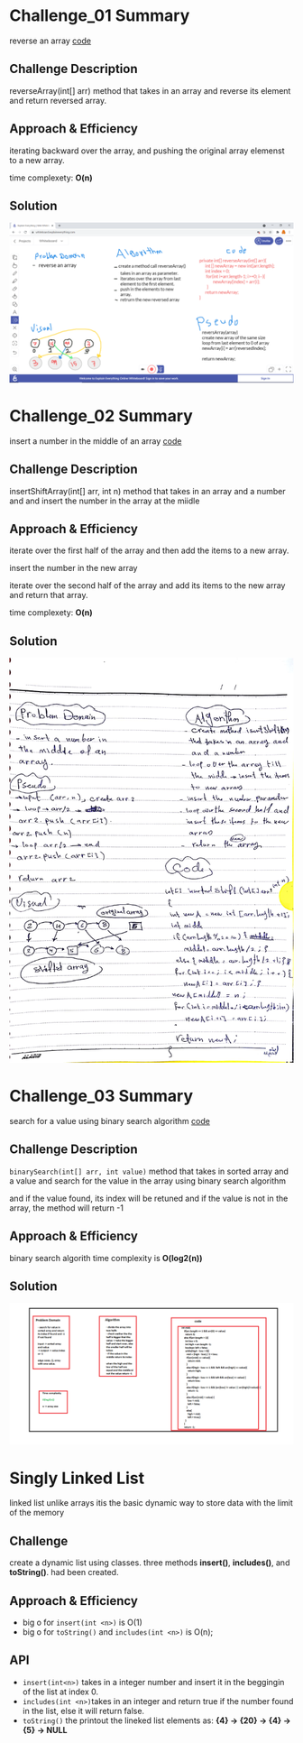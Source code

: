 # Challenge_01 Summary
reverse an array [code](challenges/ArrayReverse.java)

## Challenge Description
reverseArray(int[] arr) method that takes in an array and reverse its element and return reversed array.

## Approach & Efficiency
iterating backward over the array, and pushing the original array elemenst to a new array.

time complexety: **O(n)**

## Solution
<img src="./assets/array-reverse.png" width ="600px">


# Challenge_02 Summary
insert a number in the middle of an array [code](challenges/ArrayShift.java)

## Challenge Description
insertShiftArray(int[] arr, int n) method that takes in an array and a number and and insert the number in the array at the miidle

## Approach & Efficiency
iterate over the first half of the array and then add the items to a new array.

insert the number in the new array

iterate over the second half of the array and add its items to the new array and return that array.

time complexety: **O(n)**

## Solution
<img src="./assets/array-shift.jpg" width ="600px">


# Challenge_03 Summary
<!-- Short summary or background information -->
search for a value using binary search algorithm [code](challenges/codes/app/src/main/java/codes/BinarySearch.java)

## Challenge Description
<!-- Description of the challenge -->
`binarySearch(int[] arr, int value)` method that takes in sorted array and a value and search for the value in the array using binary search algorithm 

and if the value found, its index will be retuned and if the value is not in the array, the method will return -1


## Approach & Efficiency
<!-- What approach did you take? Why? What is the Big O space/time for this approach? -->
binary search algorith time complexity is **O(log2(n))**

## Solution
<!-- Embedded whiteboard image -->
<img src="./assets/array-binary-search.png" width ="600px">

 # Singly Linked List
<!-- Short summary or background information -->
linked list unlike arrays itis the basic dynamic way to store data with the limit of the memory

## Challenge
<!-- Description of the challenge -->
create a dynamic list using classes. three methods **insert()**, **includes()**, and **toString()**. had been created.


## Approach & Efficiency
<!-- What approach did you take? Why? What is the Big O space/time for this approach? -->
- big o for `insert(int <n>)` is O(1)
- big o for `toString()` and `includes(int <n>)` is O(n);

## API
<!-- Description of each method publicly available to your Linked List -->
* `insert(int<n>)` takes in a integer number and insert it in the beggingin of the list at index 0.
* `includes(int <n>)`takes in an integer and return true if the number found in the list, else it will return false.
* `toString()` the printout the lineked list elements as: **{4} -> {20} -> {4} -> {5} ->  NULL**

